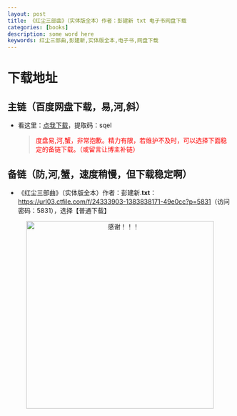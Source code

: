 ```yaml
---
layout: post
title: 《红尘三部曲》（实体版全本）作者：彭建新 txt 电子书网盘下载
categories: [books]
description: some word here
keywords: 红尘三部曲,彭建新,实体版全本,电子书,网盘下载
---
```


# 下载地址

## 主链（百度网盘下载，易,河,斜）

- 看这里：[点我下载](https://pan.baidu.com/s/1iMXUbSbtZQZjDcqDmnWUyw?pwd=sqel)，提取码：sqel

  > <p style="color:red" >度盘易,河,蟹，非常抱歉。精力有限，若维护不及时，可以选择下面稳定的备链下载。（或留言让博主补链）</p>

## 备链（防,河,蟹，速度稍慢，但下载稳定啊）

- 《红尘三部曲》（实体版全本）作者：彭建新.**txt**：<https://url03.ctfile.com/f/24333903-1383838171-49e0cc?p=5831>（访问密码：5831），选择【普通下载】

<div align="center"><img src="https://pic.imgdb.cn/item/6707df6bd29ded1a8ce37031.gif" alt="感谢！！！" width="420px" height="auto"/></div>
